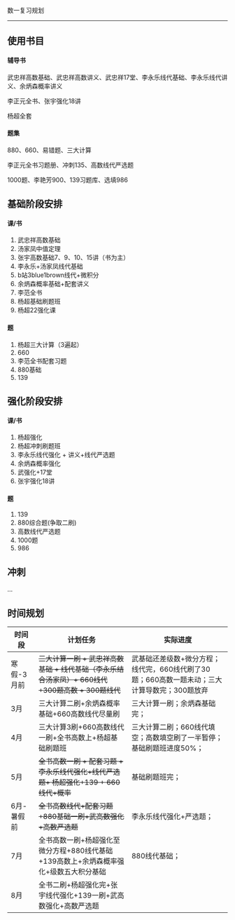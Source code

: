 数一复习规划

****

## 使用书目

#### 辅导书

武忠祥高数基础、武忠祥高数讲义、武忠祥17堂、李永乐线代基础、李永乐线代讲义、余炳森概率讲义

李正元全书、张宇强化18讲

杨超全套

#### 题集

880、660、易错题、三大计算

李正元全书习题册、冲刺135、高数线代严选题

1000题、李艳芳900、139习题库、选填986





## 基础阶段安排

#### 课/书

1. 武忠祥高数基础
2. 汤家凤中值定理
3. 张宇高数基础7、9、10、15讲（书为主）
4. 李永乐+汤家凤线代基础
5. b站3blue1brown线代+微积分
6. 余炳森概率基础+配套讲义
7. 李范全书
7. 杨超基础刷题班
7. 杨超22强化课

#### 题

1. 杨超三大计算（3遍起）
2. 660
3. 李范全书配套习题
4. 880基础
4. 139



## 强化阶段安排

#### 课/书

1. 杨超强化
2. 杨超冲刺刷题班
3. 李永乐线代强化 + 讲义+线代严选题
4. 余炳森概率强化
5. 武强化+17堂
6. 张宇强化18讲

#### 题

1. 139
2. 880综合题(争取二刷)
3. 高数线代严选题
4. 1000题
5. 986

## 冲刺

...



## 时间规划

| 时间段     | 计划任务                                                     | 实际进度                                                     |
| ---------- | ------------------------------------------------------------ | ------------------------------------------------------------ |
| 寒假-3月前 | ~~三大计算一刷 + 武忠祥高数基础  + 线代基础（李永乐结合汤家凤）+ 660线代+300题高数 + 300题线代~~ | 武基础还差级数+微分方程；线代完，660线代刷了30题；660高数一题未动；三大计算导数完；300题放弃 |
| 3月        | 三大计算二刷+余炳森概率基础+660高数线代尽量刷                | 三大计算一刷；余炳森基础完；                                 |
| 4月        | 三大计算3刷+660高数线代一刷+全书高数上+杨超基础刷题班        | 三大计算二刷；660线代填空；高数填空刷了一半暂停；基础刷题班进度50%； |
| 5月        | ~~全书高数一刷 + 配套习题 + 李永乐线代强化+线代严选题+ 杨超强化+139 + 660线代+概率~~ | 基础刷题班完；                                               |
| 6月-暑假前 | ~~全书高数线代+配套习题+880基础一刷+武高数强化+高数严选题~~  | 李永乐线代强化+严选题；                                      |
| 7月        | 全书高数一刷+杨超强化至微分方程+880线代基础+139高数上+余炳森概率强化+级数五大积分基础 | 880线代基础；                                                |
| 8月        | 全书二刷+杨超强化完+张宇线代强化+139一刷+武高数强化+高数严选题 |                                                              |
